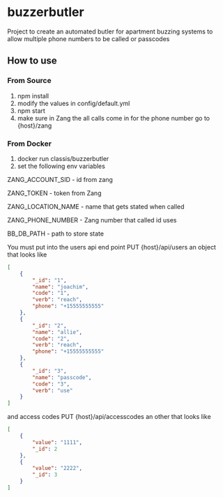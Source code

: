 # buzzerbutler
Project to create an automated butler for apartment buzzing systems to allow multiple phone numbers to be called or passcodes

## How to use

### From Source
1. npm install
2. modify the values in config/default.yml
3. npm start
4. make sure in Zang the all calls come in for the phone number go to {host}/zang

### From Docker
1. docker run classis/buzzerbutler
2. set the following env variables

ZANG_ACCOUNT_SID - id from zang

ZANG_TOKEN - token from Zang

ZANG_LOCATION_NAME - name that gets stated when called

ZANG_PHONE_NUMBER - Zang number that called id uses

BB_DB_PATH - path to store state

You must put into the users api end point PUT {host}/api/users an object that looks like
```json
[
    {
        "_id": "1",
        "name": "joachim",
        "code": "1",
        "verb": "reach",
        "phone": "+15555555555"
    },
    {
        "_id": "2",
        "name": "allie",
        "code": "2",
        "verb": "reach",
        "phone": "+15555555555"
    },
    {
        "_id": "3",
        "name": "passcode",
        "code": "3",
        "verb": "use"
    }
]
```
and access codes PUT {host}/api/accesscodes an other that looks like
```json
[
    {
        "value": "1111",
        "_id": 2
    },
    {
        "value": "2222",
        "_id": 3
    }
]
```
